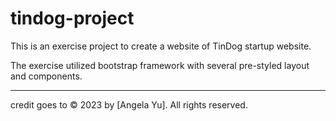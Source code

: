 # tindog-project

This is an exercise project to create a website of TinDog startup website.

The exercise utilized bootstrap framework with several pre-styled layout and components.



---

credit goes to &#169; 2023 by [Angela Yu]. All rights reserved.
